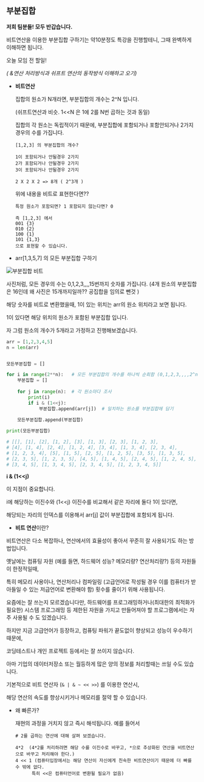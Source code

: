 ## 부분집합 



**저희 팀분들! 모두 반갑습니다.**

비트연산을 이용한 부분집합 구하기는  약10분정도 특강을 진행할테니, 그때 완벽하게 이해하면 됩니다.

 

오늘 모임 전 할일!

*( &연산 처리방식과 쉬프트 연산의 동작방식 이해하고 오기)*





- **비트연산**

  집합의 원소가 N개라면, 부분집합의 개수는 2^N 입니다.

  (쉬프트연산과 비슷.  1<<N 은 1에 2를 N번 곱하는 것과 동일)

  집합의 각 원소는 독립적이기 때문에, 부분집합에 포함되거나 포함안되거나 2가지 경우의 수를 가집니다.

  ```
  [1,2,3] 의 부분집합의 개수?
  
  1이 포함되거나 안될경우 2가지
  2가 포함되거나 안될경우 2가지
  3이 포함되거나 안될경우 2가지
  
  2 X 2 X 2 => 8개 ( 2^3개 )
  ```

  위에 내용을 비트로 표현한다면??

  ```
  특정 원소가 포함되면? 1 포함되지 않는다면? 0
  
  즉 [1,2,3] 에서
  001 {3}
  010 {2}
  100 {1}
  101 {1,3} 
  으로 표현할 수 있습니다.
  ```



- arr[1,3,5,7] 의  모든 부분집합 구하기


![부분집합 비트](https://user-images.githubusercontent.com/89068148/152642157-aa37b9a1-46a0-41fd-9921-5cffac024d2b.png)

사진처럼, 모든 경우의 수는 0,1,2,3,,,,15번까지 숫자를 가집니다. (4개 원소의 부분집합은 16인데 왜 사진은 15개까지일까?? 공집합을 임의로 뺀것 )

해당 숫자를 비트로 변환했을때, 1이 있는 위치는 arr의 원소 위치라고 보면 됩니다.

1이 있다면 해당 위치의 원소가 포함된 부분집합 입니다.


자 그럼 원소의 개수가 5개라고 가정하고 진행해보겠습니다.

```python
arr = [1,2,3,4,5]
n = len(arr)


모든부분집합 = []

for i in range(2**n):   # 모든 부분집합의 개수를 하나씩 순회함 (0,1,2,3,,,,2^n)
    부분집합 = []
    
    for j in range(n):  # 각 원소마다 조사
        print(i)
        if i & (1<<j):
            부분집합.append(arr[j])  # 일치하는 원소를 부분집합에 담기
    
    모든부분집합.append(부분집합)

print(모든부분집합)

# [[], [1], [2], [1, 2], [3], [1, 3], [2, 3], [1, 2, 3], 
# [4], [1, 4], [2, 4], [1, 2, 4], [3, 4], [1, 3, 4], [2, 3, 4], 
# [1, 2, 3, 4], [5], [1, 5], [2, 5], [1, 2, 5], [3, 5], [1, 3, 5], 
# [2, 3, 5], [1, 2, 3, 5], [4, 5], [1, 4, 5], [2, 4, 5], [1, 2, 4, 5], 
# [3, 4, 5], [1, 3, 4, 5], [2, 3, 4, 5], [1, 2, 3, 4, 5]]
```



**i & (1<<j)** 

이 지점이 중요합니다.

i에 해당하는 이진수와 (1<<j) 이진수를 비교해서 같은 자리에 둘다 1이 있다면, 

해당되는 자리의 인덱스를 이용해서 arr[j] 값이 부분집합에 포함되게 됩니다.







- **비트 연산**이란?

비트연산은 다소 복잡하나, 연산에서의 효율성이 좋아서 꾸준히 잘 사용되기도 하는 방법입니다.



옛날에는 컴퓨팅 자원 (예를 들면, 하드웨어 성능? 메모리량? 연산처리량?) 등의 자원들이 한정적일때,

특히 메모리 사용이나, 연산처리나 컴파일링 (고급언어로 작성될 경우 이를 컴퓨터가 받아들일 수 있는 저급언어로 변환해야 함) 횟수를 줄이기 위해 사용됩니다.



요즘에는 잘 쓰는지 모르겠습니다만, 하드웨어를 프로그래밍하거나(최대한의 최적화가 필요한) 시스템 프로그래밍 등 제한된 자원을 가지고 만들어져야 할 프로그램에서는 자주 사용될 수 도 있겠습니다.

하지만 지금 고급언어가 등장하고, 컴퓨팅 파워가 끝도없이 향상되고 성능이 우수하기 때문에, 

코딩테스트나 개인 프로젝트 등에서는 잘 쓰이지 않습니다.

아마 기업의 데이터저장소 또는 월등하게 많은 양의 정보를 처리할때는 쓰일 수도 있습니다.



기본적으로 비트 연산자 (`& | & ~ << >>`) 를 이용한 연산시, 

해당 연산의 속도를 향상시키거나 메모리를 절약 할 수 있습니다.



- 왜 빠른가?

  재현의 과정을 거치지 않고 즉시 해석됩니다. 예를 들어서

  ```
  # 2를 곱하는 연산에 대해 살펴 보겠습니다.
  
  4*2  (4*2를 처리하려면 해당 수를 이진수로 바꾸고, *으로 추상화된 연산을 비트연산으로 바꾸고 처리해야 한다.)
  4 << 1 (컴퓨터입장에서는 해당 연산이 자신에게 친숙한 비트연산이기 때문에 더 빠를 수 밖에 없다.
  		특히 <<은 컴퓨터언어로 변환될 필요가 없음)
  ```

